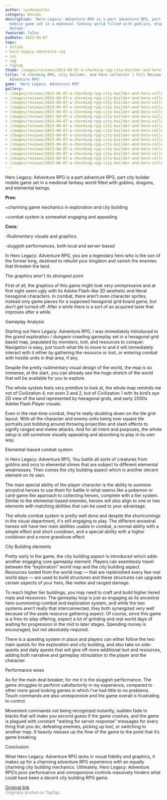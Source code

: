 ```yaml
---
author: lyndonguitar
category: Review
description: 'Hero Legacy: Adventure RPG is a part adventure RPG, part city builder
  mobile game set in a medieval fantasy world filled with goblins, dragons, and elemental
  beings.'
featured: false
pubDate: 2023-04-07
tags:
- action
- hero-legacy-adventure-rpg
- ios
- rpg
- taptap
thumb: /images/reviews/2023-04-07-a-charming-rpg-city-builder-and-hero-collector--full-review---hero-legacy-adventure-rpg-0.avif
title: 'A charming RPG, city builder, and hero collector | Full Review - Hero Legacy:
  Adventure RPG'
game: 'Hero Legacy: Adventure RPG'
gallery:
- /images/reviews/2023-04-07-a-charming-rpg-city-builder-and-hero-collector--full-review---hero-legacy-adventure-rpg-0.avif
- /images/reviews/2023-04-07-a-charming-rpg-city-builder-and-hero-collector--full-review---hero-legacy-adventure-rpg-1.avif
- /images/reviews/2023-04-07-a-charming-rpg-city-builder-and-hero-collector--full-review---hero-legacy-adventure-rpg-2.avif
- /images/reviews/2023-04-07-a-charming-rpg-city-builder-and-hero-collector--full-review---hero-legacy-adventure-rpg-3.avif
- /images/reviews/2023-04-07-a-charming-rpg-city-builder-and-hero-collector--full-review---hero-legacy-adventure-rpg-4.avif
- /images/reviews/2023-04-07-a-charming-rpg-city-builder-and-hero-collector--full-review---hero-legacy-adventure-rpg-5.avif
- /images/reviews/2023-04-07-a-charming-rpg-city-builder-and-hero-collector--full-review---hero-legacy-adventure-rpg-6.avif
- /images/reviews/2023-04-07-a-charming-rpg-city-builder-and-hero-collector--full-review---hero-legacy-adventure-rpg-7.avif
- /images/reviews/2023-04-07-a-charming-rpg-city-builder-and-hero-collector--full-review---hero-legacy-adventure-rpg-8.avif
- /images/reviews/2023-04-07-a-charming-rpg-city-builder-and-hero-collector--full-review---hero-legacy-adventure-rpg-9.avif
- /images/reviews/2023-04-07-a-charming-rpg-city-builder-and-hero-collector--full-review---hero-legacy-adventure-rpg-10.avif
- /images/reviews/2023-04-07-a-charming-rpg-city-builder-and-hero-collector--full-review---hero-legacy-adventure-rpg-11.avif
- /images/reviews/2023-04-07-a-charming-rpg-city-builder-and-hero-collector--full-review---hero-legacy-adventure-rpg-12.avif
- /images/reviews/2023-04-07-a-charming-rpg-city-builder-and-hero-collector--full-review---hero-legacy-adventure-rpg-13.avif
- /images/reviews/2023-04-07-a-charming-rpg-city-builder-and-hero-collector--full-review---hero-legacy-adventure-rpg-14.avif
- /images/reviews/2023-04-07-a-charming-rpg-city-builder-and-hero-collector--full-review---hero-legacy-adventure-rpg-15.avif
---
```

Hero Legacy: Adventure RPG is a part adventure RPG, part city builder mobile game set in a medieval fantasy world filled with goblins, dragons, and elemental beings.


**Pros:**


+charming game mechanics in exploration and city building

+combat system is somewhat engaging and appealing


**Cons:**


-Rudimentary visuals and graphics

-sluggish performances, both local and server-based

In Hero Legacy: Adventure RPG, you are a legendary hero who is the son of the former king, destined to rebuild your kingdom and vanish the enemies that threaten the land.

The graphics aren't its strongest point

First of all, the graphics of this game might look very unimpressive and at first sight seem ugly with its Adobe Flash-like 2D aesthetic and literal hexagonal characters. In combat, there aren’t even character sprites, instead only game pieces for a supposed hexagonal grid board game, but don’t get turned off. After a while there is a sort of an acquired taste that improves after a while.

Gameplay Analysis

Starting out Hero Legacy: Adventure RPG, I was immediately introduced to the grand exploration / dungeon crawling gameplay set in a hexagonal grid based map, populated by monsters, loot, and resources to conquer. Navigation is easy, just touch what tile to move to and it will immediately interact with it either by gathering the resource or loot, or entering combat with hostile units in that area, if any.

Despite the pretty rudimentary visual design of the world, the map is so immense, at the start, you can already see the huge stretch of the world that will be available for you to explore.

The whole system feels very primitive to look at, the whole map reminds me not of Civilization 4, not even 3 and 2, but of Civilization 1 with its bird’s eye 2D view of the land represented by hexagonal grids, and early 2000s Adobe Flash Player visuals.

Even in the real-time combat, they’re really doubling down on the tile grid layout. With all the character and enemy units being now square tile portraits just bobbing around throwing projectiles and slash effects to signify ranged and melee attacks. And for all intent and purposes, the whole setup is still somehow visually appealing and absorbing to play in its own way.

Elemental-based combat system

In Hero Legacy: Adventure RPG, You battle all sorts of creatures from goblins and orcs to elemental slimes that are subject to different elemental weaknesses. Then comes the city building aspect which is another decent element on its own.

The main special ability of the player character is the ability to summon ancestral heroes to use them for battle in what seems like a pokemon or card-game like approach to collecting heroes, complete with a tier system. Similar to the elemental-based enemies, heroes will also align to one or two elements with matching abilities that can be used to your advantage.

The whole combat system is pretty well done and despite the shortcomings in the visual department, it's still engaging to play. The different ancestral heroes will have two main abilities usable in combat, a normal ability with a simple effect and short cooldown, and a special ability with a higher cooldown and a more grandiose effect.

City Building elements

Pretty early in the game, the city building aspect is introduced which adds another engaging core gameplay element. Players can seamlessly travel between the “exploration” world map and the city building aspect. Resources looted from the world map  — that are replenished every few real world days —  are used to build structures and these structures can upgrade certain aspects of your hero, like melee and ranged damage.

To reach higher tier buildings, you may need to craft and build higher tiered mats and resources. The gameplay loop is just as engaging as its ancestral hero summoning-combat and exploration system, and while the two systems aren’t really that interconnected, they both synergized very well because of the aside resource gathering aspect. Of course, since this game is a free-to-play offering, expect a lot of grinding and real world days of waiting for progression in the mid to later stages. Spending money is encouraged, but not absolutely required.

There is a questing system in place and players can either follow the two main quests for the exploration and city building, and also take on side-quests and daily quests that will give off more additional loot and resources, adding both narrative and gameplay stimulation to the player and the character.

Performance woes

As for the main deal breaker, for me it is the sluggish performance. The game struggles to perform satisfactorily in my experience, compared to other more good looking games in which I’ve had little to no problems. Touch commands are also unresponsive and the game overall is frustrating to control.

Movement commands not being recognized instantly, sudden fade to blacks that will make you second guess if the game crashes, and the game is plagued with constant “waiting for server response” messages for every thing that you do; defeating enemies, picking up loot, or switching to another map. It heavily messes up the flow of the game to the point that it’s game breaking.

Conclusion:

What Hero Legacy: Adventure RPG lacks in visual fidelity and graphics, it makes up for a charming adventure RPG experience with an equally charming city building mechanics. Ultimately, Hero Legacy: Adventure RPG’s poor performance and unresponsive controls massively hinders what could have been a decent city building RPG game.

[Original link](https://www.taptap.io/post/5034885)<br><span style="font-size: 0.95em; color: #888;">Originally posted on TapTap.</span>